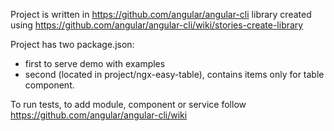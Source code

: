 Project is written in https://github.com/angular/angular-cli
library created using https://github.com/angular/angular-cli/wiki/stories-create-library

Project has two package.json:
- first to serve demo with examples
- second (located in project/ngx-easy-table), contains items only for table component.

To run tests, to add module, component or service follow https://github.com/angular/angular-cli/wiki
